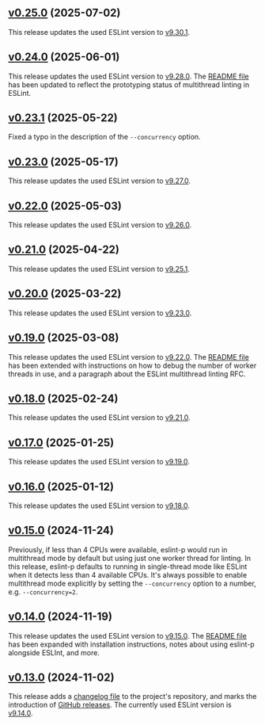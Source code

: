 <a name="v0.25.0"></a>
## [v0.25.0](https://github.com/origin-1/eslint-p/releases/tag/v0.25.0) (2025-07-02)

This release updates the used ESLint version to [v9.30.1](https://eslint.org/blog/2025/07/eslint-v9.30.1-released/).

<a name="v0.24.0"></a>
## [v0.24.0](https://github.com/origin-1/eslint-p/releases/tag/v0.24.0) (2025-06-01)

This release updates the used ESLint version to [v9.28.0](https://eslint.org/blog/2025/05/eslint-v9.28.0-released/).
The [README file](https://github.com/origin-1/eslint-p/blob/main/README.md) has been updated to reflect the prototyping status of multithread linting in ESLint.

<a name="v0.23.1"></a>
## [v0.23.1](https://github.com/origin-1/eslint-p/releases/tag/v0.23.1) (2025-05-22)

Fixed a typo in the description of the `--concurrency` option.

<a name="v0.23.0"></a>
## [v0.23.0](https://github.com/origin-1/eslint-p/releases/tag/v0.23.0) (2025-05-17)

This release updates the used ESLint version to [v9.27.0](https://eslint.org/blog/2025/05/eslint-v9.27.0-released/).

<a name="v0.22.0"></a>
## [v0.22.0](https://github.com/origin-1/eslint-p/releases/tag/v0.22.0) (2025-05-03)

This release updates the used ESLint version to [v9.26.0](https://eslint.org/blog/2025/05/eslint-v9.26.0-released/).

<a name="v0.21.0"></a>
## [v0.21.0](https://github.com/origin-1/eslint-p/releases/tag/v0.21.0) (2025-04-22)

This release updates the used ESLint version to [v9.25.1](https://eslint.org/blog/2025/04/eslint-v9.25.1-released/).

<a name="v0.20.0"></a>
## [v0.20.0](https://github.com/origin-1/eslint-p/releases/tag/v0.20.0) (2025-03-22)

This release updates the used ESLint version to [v9.23.0](https://eslint.org/blog/2025/03/eslint-v9.23.0-released/).

<a name="v0.19.0"></a>
## [v0.19.0](https://github.com/origin-1/eslint-p/releases/tag/v0.19.0) (2025-03-08)

This release updates the used ESLint version to [v9.22.0](https://eslint.org/blog/2025/03/eslint-v9.22.0-released/).
The [README file](https://github.com/origin-1/eslint-p/blob/main/README.md) has been extended with instructions on how to debug the number of worker threads in use, and a paragraph about the ESLint multithread linting RFC.

<a name="v0.18.0"></a>
## [v0.18.0](https://github.com/origin-1/eslint-p/releases/tag/v0.18.0) (2025-02-24)

This release updates the used ESLint version to [v9.21.0](https://eslint.org/blog/2025/02/eslint-v9.21.0-released/).

<a name="v0.17.0"></a>
## [v0.17.0](https://github.com/origin-1/eslint-p/releases/tag/v0.17.0) (2025-01-25)

This release updates the used ESLint version to [v9.19.0](https://eslint.org/blog/2025/01/eslint-v9.19.0-released/).

<a name="v0.16.0"></a>
## [v0.16.0](https://github.com/origin-1/eslint-p/releases/tag/v0.16.0) (2025-01-12)

This release updates the used ESLint version to [v9.18.0](https://eslint.org/blog/2025/01/eslint-v9.18.0-released/).

<a name="v0.15.0"></a>
## [v0.15.0](https://github.com/origin-1/eslint-p/releases/tag/v0.15.0) (2024-11-24)

Previously, if less than 4 CPUs were available, eslint-p would run in multithread mode by default but using just one worker thread for linting.
In this release, eslint-p defaults to running in single-thread mode like ESLint when it detects less than 4 available CPUs.
It's always possible to enable multithread mode explicitly by setting the `--concurrency` option to a number, e.g. `--concurrency=2`.

<a name="v0.14.0"></a>
## [v0.14.0](https://github.com/origin-1/eslint-p/releases/tag/v0.14.0) (2024-11-19)

This release updates the used ESLint version to [v9.15.0](https://eslint.org/blog/2024/11/eslint-v9.15.0-released/).
The [README file](https://github.com/origin-1/eslint-p/blob/main/README.md) has been expanded with installation instructions, notes about using eslint-p alongside ESLInt, and more.

<a name="v0.13.0"></a>
## [v0.13.0](https://github.com/origin-1/eslint-p/releases/tag/v0.13.0) (2024-11-02)

This release adds a [changelog file](https://github.com/origin-1/eslint-p/blob/main/CHANGELOG.md) to the project's repository, and marks the introduction of [GitHub releases](https://github.com/origin-1/eslint-p/releases).
The currently used ESLint version is [v9.14.0](https://eslint.org/blog/2024/11/eslint-v9.14.0-released/).
